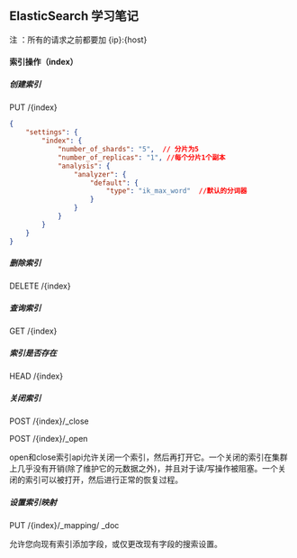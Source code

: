## ElasticSearch 学习笔记

注 ：所有的请求之前都要加  {ip}:{host}

#### 索引操作（index）

##### 创建索引

PUT  /{index}

```json
{
	"settings": {
		"index": {
			"number_of_shards": "5",  // 分片为5
			"number_of_replicas": "1", //每个分片1个副本
			"analysis": {
				"analyzer": {
					"default": {
						"type": "ik_max_word"  //默认的分词器
					}
				}
			}
		}
	}
}
```



##### 删除索引

DELETE   /{index}

##### 查询索引

GET   /{index}

##### 索引是否存在

HEAD  /{index}

##### 关闭索引

POST   /{index}/_close

POST   /{index}/_open

 open和close索引api允许关闭一个索引，然后再打开它。一个关闭的索引在集群上几乎没有开销(除了维护它的元数据之外)，并且对于读/写操作被阻塞。一个关闭的索引可以被打开，然后进行正常的恢复过程。 

##### 设置索引映射

PUT  /{index}/_mapping/ _doc

允许您向现有索引添加字段，或仅更改现有字段的搜索设置。

